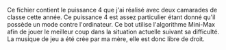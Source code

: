 Ce fichier contient le puissance 4 que j'ai réalisé avec deux camarades de classe cette année. 
Ce puissance 4 est assez particulier étant donné qu'il possède un mode contre l'ordinateur.
Ce bot utilise l'algorithme Mini-Max afin de jouer le meilleur coup dans la situation actuelle suivant sa difficulté.
La musique de jeu a été crée par ma mère, elle est donc libre de droit.
